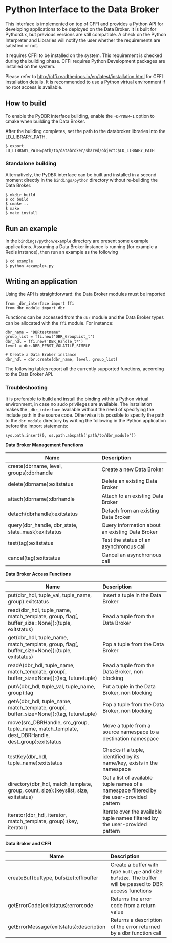 # Python Interface to the Data Broker

This interface is implemented on top of CFFI and provides a Python API for developing applications to be deployed on the Data Broker. It is built for Python3.x, but previous versions are still compatible. A check on the Python Interpreter and Libraries will notify the user whether the requirements are satisfied or not.

It requires CFFI to be installed on the system. This requirement is checked during the building phase.
CFFI requires Python Development packages are installed on the system.

Please refer to http://cffi.readthedocs.io/en/latest/installation.html for CFFI installation details.
It is recommended to use a Python virtual environment if no root access is available.


## How to build

To enable the PyDBR interface building, enable the `-DPYDBR=1` option to cmake when building the Data Broker.

After the building completes, set the path to the databroker libraries into the LD_LIBRARY_PATH.
```
$ export LD_LIBRARY_PATH=path/to/databroker/shared/object:$LD_LIBRARY_PATH
```

### Standalone building
Alternatively, the PyDBR interface can be built and installed in a second moment directly in the `bindings/python` directory without re-building the Data Broker.

```
$ mkdir build
$ cd build
$ cmake ..
$ make
$ make install
```

## Run an example
In the `bindings/python/example` directory are present some example applications.
Assuming a Data Broker instance is running (for example a Redis instance), then run an example as the following

```
$ cd example 
$ python <example>.py
```

## Writing an application
Using the API is straightforward: the Data Broker modules must be imported
```
from _dbr_interface import ffi
from dbr_module import dbr
```
Functions can be accessed from the `dbr` module and the Data Broker types can be allocated with the `ffi` module.
For instance:
```
dbr_name = "DBRtestname"
group_list = ffi.new('DBR_GroupList_t')
dbr_hdl = ffi.new('DBR_Handle_t*')
level = dbr.DBR_PERST_VOLATILE_SIMPLE

# Create a Data Broker instance
dbr_hdl = dbr.create(dbr_name, level, group_list)
```
The following tables report all the currently supported functions, according to the Data Broker API.

### Troubleshooting
It is preferable to build and install the binding within a Python virtual environment, in case no sudo privileges are available. The installation makes the `_dbr_interface` available without the need of specifying the include path in the source code.
Otherwise it is possible to specify the path to the `dbr_module` directory by writing the following in the Python application before the import statements:

```
sys.path.insert(0, os.path.abspath('path/to/dbr_module'))
```



**Data Broker Management Functions**

|Name | Description|
| ---------- |:-------------|
| create(dbrname, level, groups):dbrhandle   | Create a new Data Broker|
| delete(dbrname):exitstatus   | Delete an existing Data Broker|
| attach(dbrname):dbrhandle   | Attach to an existing Data Broker|
| detach(dbrhandle):exitstatus   | Detach from an existing Data Broker|
| query(dbr_handle, dbr_state, state_mask):exitstatus    | Query information about an existing Data Broker|
| test(tag):exitstatus     | Test the status of an asynchronous call |
| cancel(tag):exitstatus  | Cancel an asynchronous call |

**Data Broker Access Functions**

| Name | Description|
| ---------- |:-------------|
| put(dbr_hdl, tuple_val, tuple_name, group):exitstatus      | Insert a tuple in the Data Broker|
| read(dbr_hdl, tuple_name, match_template, group, flag[, buffer_size=None]):(tuple, exitstatus)     | Read a tuple from the Data Broker|
| get(dbr_hdl, tuple_name, match_template, group, flag[, buffer_size=None]):(tuple, exitstatus)      | Pop a tuple from the Data Broker |
| readA(dbr_hdl, tuple_name, match_template, group[, buffer_size=None]):(tag, futuretuple)    | Read a tuple from the Data Broker, non blocking|
| putA(dbr_hdl, tuple_val, tuple_name, group):tag    | Put a tuple in the Data Broker, non blocking|
| getA(dbr_hdl, tuple_name, match_template, group[, buffer_size=None]):(tag, futuretuple)     | Pop a tuple from the Data Broker, non blocking|
| move(src_DBRHandle, src_group, tuple_name, match_template, dest_DBRHandle, dest_group):exitstatus     | Move a tuple from a source namespace to a destination namespace|
| testKey(dbr_hdl, tuple_name):exitstatus | Checks if a tuple, identified by its name/key, exists in the namespace|
| directory(dbr_hdl, match_template, group, count, size):(keyslist, size, exitstatus)| Get a list of available tuple names of a namespace filtered by the user-provided pattern|
| iterator(dbr_hdl, iterator, match_template, group):(key, iterator)| Iterate over the available tuple names filtered by the user-provided pattern|

**Data Broker and CFFI**

| Name | Description|
| ------------- |:-------------|
|createBuf(buftype, bufsize):cffibuffer | Create a buffer with type `buftype` and size `bufsize`. The buffer will be passed to DBR access functions|
|getErrorCode(exitstatus):errorcode | Returns the error code from a return value|
|getErrorMessage(exitstatus):description | Returns a description of the error returned by a dbr function call|

